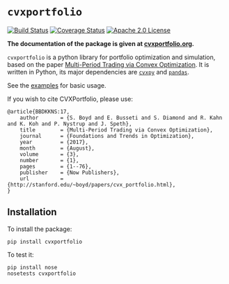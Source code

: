 `cvxportfolio`
=============
[![Build Status](https://travis-ci.org/cvxgrp/cvxportfolio.png?branch=master)](https://travis-ci.org/cvxgrp/cvxportfolio)
[![Coverage Status](https://coveralls.io/repos/github/cvxgrp/cvxportfolio/badge.svg?branch=master)](https://coveralls.io/github/cvxgrp/cvxportfolio?branch=master)
[![Apache 2.0 License](https://img.shields.io/badge/License-APACHEv2-green.svg)](https://github.com/cvxgrp/cvxportfolio/blob/master/LICENSE.txt)

**The documentation of the package is given at [cvxportfolio.org](http://www.cvxportfolio.org/).**

`cvxportfolio` is a python library for portfolio optimization and simulation,
based on the paper [Multi-Period Trading via Convex Optimization](https://web.stanford.edu/~boyd/papers/cvx_portfolio.html).
It is written in Python, its major dependencies are [`cvxpy`](https://github.com/cvxgrp/cvxpy)
and [`pandas`](https://github.com/pandas-dev/pandas).

See the [examples](https://github.com/cvxgrp/cvxportfolio/tree/master/examples) for basic usage.

If you wish to cite CVXPortfolio, please use:
```
@article{BBDKKNS:17,
    author       = {S. Boyd and E. Busseti and S. Diamond and R. Kahn and K. Koh and P. Nystrup and J. Speth},
    title        = {Multi-Period Trading via Convex Optimization},
    journal      = {Foundations and Trends in Optimization},
    year         = {2017},
    month        = {August},
    volume       = {3},
    number       = {1},
    pages        = {1--76},
    publisher    = {Now Publishers},
    url          = {http://stanford.edu/~boyd/papers/cvx_portfolio.html},
}
```

Installation
------------

To install the package:
```
pip install cvxportfolio
```

To test it:

```
pip install nose
nosetests cvxportfolio
```

